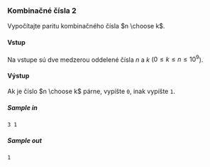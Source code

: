 ### Kombinačné čísla 2
Vypočítajte paritu kombinačného čísla $n \choose k$.

#### Vstup
Na vstupe sú dve medzerou oddelené čísla $n$ a $k$ ($0 \leq k \leq n \leq 10^9$).

#### Výstup
Ak je číslo $n \choose k$ párne, vypíšte `0`, inak vypíšte `1`.

##### Sample in
```
3 1
```

##### Sample out
```
1
```
